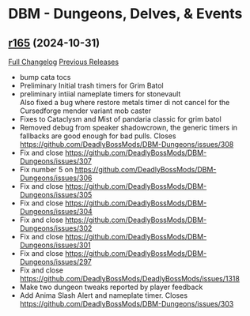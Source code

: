 # DBM - Dungeons, Delves, & Events

## [r165](https://github.com/DeadlyBossMods/DBM-Dungeons/tree/r165) (2024-10-31)
[Full Changelog](https://github.com/DeadlyBossMods/DBM-Dungeons/compare/r164...r165) [Previous Releases](https://github.com/DeadlyBossMods/DBM-Dungeons/releases)

- bump cata tocs  
- Preliminary Initial trash timers for Grim Batol  
- preliminary intiial nameplate timers for stonevault  
    Also fixed a bug where restore metals timer di not cancel for the Cursedforge mender variant mob caster  
- Fixes to Cataclysm and Mist of pandaria classic for grim batol  
- Removed debug from speaker shadowcrown, the generic timers in fallbacks are good enough for bad pulls. Closes https://github.com/DeadlyBossMods/DBM-Dungeons/issues/308  
- Fix and close https://github.com/DeadlyBossMods/DBM-Dungeons/issues/307  
- Fix number 5 on https://github.com/DeadlyBossMods/DBM-Dungeons/issues/306  
- Fix and close https://github.com/DeadlyBossMods/DBM-Dungeons/issues/305  
- Fix and close https://github.com/DeadlyBossMods/DBM-Dungeons/issues/304  
- Fix and close https://github.com/DeadlyBossMods/DBM-Dungeons/issues/302  
- Fix and close https://github.com/DeadlyBossMods/DBM-Dungeons/issues/301  
- Fix and close https://github.com/DeadlyBossMods/DBM-Dungeons/issues/297  
- Fix and close https://github.com/DeadlyBossMods/DeadlyBossMods/issues/1318  
- Make two dungeon tweaks reported by player feedback  
- Add Anima Slash Alert and nameplate timer. Closes https://github.com/DeadlyBossMods/DBM-Dungeons/issues/303  
